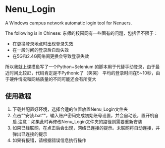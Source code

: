 # Nenu_Login
A Windows campus network automatic login tool for Nenuers.

The following is in Chinese:
东师的校园网有一些固有的问题，包括但不限于：
- 在更换登录地点时出现登录失效
- 在一段时间的登录后自动失效
- 在5G和2.4G网络间更换会导致登录失效

所以我就上课摸鱼写了一个Python+Selenium 的脚本用于代替手动登录，由于最近时间比较赶，代码肯定是不Pythonic了（笑哭）
平均的登录时间在5~10秒，由于硬件情况和网络质量的不同可能还会有所变大

## 使用教程
1. 下载并配置好环境，选择合适的位置放置Nenu_Login文件夹
2. 点击""安装.bat""，输入账户密码完成初始账号设置，并会自动设，置开机自启.注意：如果此时再修改Nenu_Login文件夹的路径则需要重新安装
3. 如果已经联网，在点击后会出现，网络已连接的提示。未联网将自动连接，并弹出已连接的提示
4. 如果有报错，请根据错误信息执行操作
